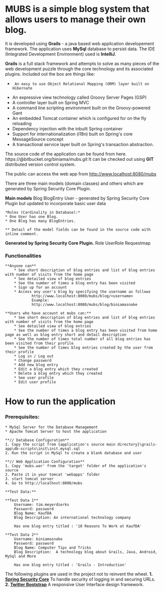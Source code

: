 # MUBS is a simple blog system that allows users to manage their own blog. #

It is developed using **Grails** - a java based web application developement framework. 
The application uses **MySql** database to persist data.
The IDE (Integrated Development Environment) used is **IntelliJ**.

**Grails** is a full stack framework and attempts to solve as many pieces of the web development puzzle through the core technology and its associated plugins. Included out the box are things like:
*      An easy to use Object Relational Mapping (ORM) layer built on Hibernate
* 	An expressive view technology called Groovy Server Pages (GSP)
* 	A controller layer built on Spring MVC
* 	A command line scripting environment built on the Groovy-powered Gant
* 	An embedded Tomcat container which is configured for on the fly reloading
* 	Dependency injection with the inbuilt Spring container
* 	Support for internationalization (i18n) built on Spring's core MessageSource concept
* 	A transactional service layer built on Spring's transaction abstraction.

The source code of the application can be found from here. 
		https://<username>@bitbucket.org/biniama/mubs.git
It can be checked out using **GIT** distributed version control system.

The public can access the web app from
    http://www.localhost:8080/mubs
	
There are three main models (domain classes) and others which are generated by Spring Security Core Plugin.

**Main models**
	Blog
	BlogEntry
	User			- generated by Spring Security Core Plugin but updated to incorporate basic user data

	*Rules (Cardinality in Database):*
	* One User has one Blog.
	* One Blog has many BlogEntries.
	
	** Detail of the model fields can be found in the source code with inline comment.
**Generated by Spring Security Core Plugin.**
	Role
	UserRole
	Requestmap

### Functionalities ###

	**Anyone can** 
		* See short description of blog entries and list of blog entries with number of visits from the home page
		* See detailed view of blog entries
		* See the number of times a blog entry has been visited
		* Sign up for an account
		* Access any user's blog by specifying the username as follows
				http://www.localhost:8080/mubs/blog/<username>
				Example:
				http://www.localhost:8080/mubs/blog/biniamasnake

	**Users who have account at mubs can:**
        * See short description of blog entries and list of blog entries with number of visits from the home page
		* See detailed view of blog entries
        * See the number of times a blog entry has been visited from home page as well as blog entry short and detail description
        * See the number of times total number of all blog entries has been visited from their profile
        * See the number of times blog entries created by the user from their profile
		* Log in / Log out
		* Change password
		* Add new blog entry
		* Edit a blog entry which they created
		* Delete a blog entry which they created
		* See user profile
		* Edit user profile


# How to run the application #

### Prerequisites: ###

	* MySql Server for the Database Management
	* Apache Tomcat Server to host the application

	**// Database Configuration**
	1. Copy the script from {application's source main directory}\grails-app\db-scripts\init\init.mysql.sql
	2. Run the script in MySql to create a blank database and user

	**// Web Application Configuration**
	1. Copy 'mubs.war' from the 'target' folder of the application's source 
	2. Paste it in your tomcat 'webapps' folder
	3. start tomcat server 
	4. Go to http://localhost:8080/mubs
	
	**Test Data:**
	
	**Test Data 1**
		Username: tim.meyerdierks
		Password: password
		Blog Name: KaufDA
		Blog Description: An international technology company
		
		Has one blog entry titled : '10 Reasons To Work at KaufDA'
	
	**Test Data 2**
		Username: biniamasnake
		Password: password
		Blog Name: Computer Tips and Tricks
		Blog Description:  A technology blog about Grails, Java, Android, MySql and More
	
		Has one blog entry titled : 'Grails - Introduction'

The following plugins are used in the project not to reinvent the wheel.
**1. [Spring Security Core](http://grails.org/plugin/spring-security-core)**
To handle security of logging in and securing URLs.
**2. [Twitter Bootstrap](http://grails.org/plugin/twitter-bootstrap)**
A responsive User Interface design framework.